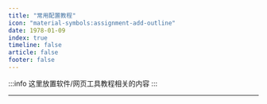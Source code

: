 ```yaml
---
title: "常用配置教程"
icon: "material-symbols:assignment-add-outline"
date: 1978-01-09
index: true
timeline: false
article: false
footer: false
---
```


:::info
这里放置软件/网页工具教程相关的内容
:::

--- 
